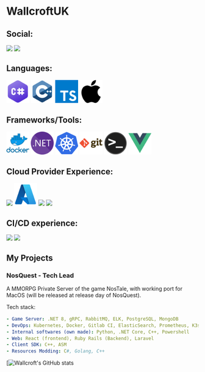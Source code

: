 # WallcroftUK 


## Social:
<a href="https://github.com/WallcroftUK"><img src="https://img.shields.io/badge/-@WallcroftUK-%23181717?style=flat-square&logo=github" height="25"></a>
<a href="#"><img src="https://img.shields.io/badge/-WallcroftUK%231101-%232c2f33?style=flat-square&logo=discord" height="25"></a>


## Languages:
<code><img height="60" src="https://raw.githubusercontent.com/github/explore/80688e429a7d4ef2fca1e82350fe8e3517d3494d/topics/csharp/csharp.png"></code>
<code><img height="60" src="https://raw.githubusercontent.com/github/explore/80688e429a7d4ef2fca1e82350fe8e3517d3494d/topics/cpp/cpp.png"></code>
<code><img height="60" src="https://raw.githubusercontent.com/github/explore/80688e429a7d4ef2fca1e82350fe8e3517d3494d/topics/typescript/typescript.png"></code>
<code><img height="60" src="https://raw.githubusercontent.com/github/explore/main/topics/apple/apple.png"></code>


## Frameworks/Tools:
<code><img height="60" src="https://raw.githubusercontent.com/github/explore/80688e429a7d4ef2fca1e82350fe8e3517d3494d/topics/docker/docker.png"></code>
<code><img height="60" src="https://raw.githubusercontent.com/github/explore/93d8a67084f94b2a444e510199a6e7622e5b09a3/topics/dotnet/dotnet.png"></code>
<code><img height="60" src="https://raw.githubusercontent.com/github/explore/80688e429a7d4ef2fca1e82350fe8e3517d3494d/topics/kubernetes/kubernetes.png"></code>
<code><img height="60" src="https://raw.githubusercontent.com/github/explore/80688e429a7d4ef2fca1e82350fe8e3517d3494d/topics/git/git.png"></code>
<code><img height="60" src="https://raw.githubusercontent.com/github/explore/80688e429a7d4ef2fca1e82350fe8e3517d3494d/topics/terminal/terminal.png"></code>
<code><img height="60" src="https://raw.githubusercontent.com/github/explore/80688e429a7d4ef2fca1e82350fe8e3517d3494d/topics/vue/vue.png"></code>

## Cloud Provider Experience:
<code><img height="60" src="https://avatars.githubusercontent.com/u/5184305?s=200&v=4"></code>
<code><img height="60" src="https://raw.githubusercontent.com/github/explore/80688e429a7d4ef2fca1e82350fe8e3517d3494d/topics/azure/azure.png"></code>
<code><img height="60" src="https://avatars0.githubusercontent.com/u/2810941?s=200&v=4"></code>
<code><img height="60" src="https://avatars3.githubusercontent.com/u/5185491?s=200&v=4"></code>


## CI/CD experience:

<code><img height="50" src="https://github.githubassets.com/images/modules/logos_page/GitHub-Mark.png"></code>
<code><img height="50" src="https://about.gitlab.com/images/press/logo/png/gitlab-logo-gray-stacked-rgb.png"></code>

## My Projects

### NosQuest - Tech Lead

A MMORPG Private Server of the game NosTale, with working port for MacOS (will be released at release day of NosQuest).

Tech stack: 
```yaml
- Game Server: .NET 8, gRPC, RabbitMQ, ELK, PostgreSQL, MongoDB
- DevOps: Kubernetes, Docker, Gitlab CI, ElasticSearch, Prometheus, K3s
- Internal softwares (own made): Python, .NET Core, C++, Powershell
- Web: React (frontend), Ruby Rails (Backend), Laravel
- Client SDK: C++, ASM
- Resources Modding: C#, Golang, C++
```

[![Wallcroft's GitHub stats](https://github-readme-stats.vercel.app/api?username=WallcroftUK&show_icons=true&hide=[%22issues%22])

<!--
used best template :) Thanks Blowa
-->
